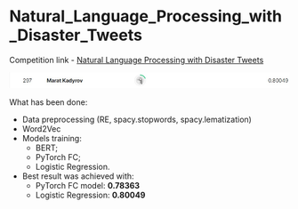 # Natural_Language_Processing_with_Disaster_Tweets

Competition link - [Natural Language Processing with Disaster Tweets](https://www.kaggle.com/competitions/nlp-getting-started/overview)

![plot](https://github.com/MaratKadyrov/Natural_Language_Processing_with_Disaster_Tweets/blob/main/result.jpg)

What has been done:
- Data preprocessing (RE, spacy.stopwords, spacy.lematization)
- Word2Vec
- Models training:
  - BERT; 
  - PyTorch FC;
  - Logistic Regression.
- Best result was achieved with:
  - PyTorch FC model:  __0.78363__
  - Logistic Regression: __0.80049__
